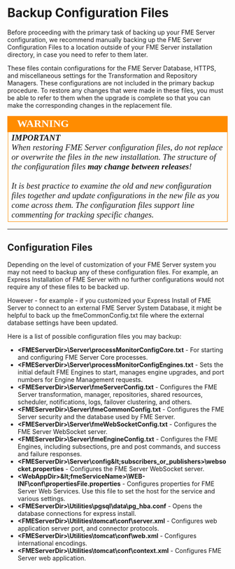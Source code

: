# Backup Configuration Files #

Before proceeding with the primary task of backing up your FME Server configuration, we recommend manually backing up the FME Server Configuration Files to a location outside of your FME Server installation directory, in case you need to refer to them later. 

These files contain configurations for the FME Server Database, HTTPS, and miscellaneous settings for the Transformation and Repository Managers. These configurations are not included in the primary backup procedure. To restore any changes that were made in these files, you must be able to refer to them when the upgrade is complete so that you can make the corresponding changes in the replacement file.

<!--Warning Section-->

<table style="border-spacing: 0px">
<tr>
<td style="vertical-align:middle;background-color:darkorange;border: 2px solid darkorange">
<i class="fa fa-exclamation-triangle fa-lg fa-pull-left fa-fw" style="color:white;padding-right: 12px;vertical-align:text-top"></i>
<span style="color:white;font-size:x-large;font-weight: bold;font-family:serif">WARNING</span>
</td>
</tr>

<tr>
<td style="border: 1px solid darkorange">
<span style="font-family:serif; font-style:italic; font-size:larger">
<strong>IMPORTANT</strong>
<br>When restoring FME Server configuration files, do not replace or overwrite the files in the new installation. The structure of the configuration files <strong>may change between releases</strong>!
<br><br>It is best practice to examine the old and new configuration files together and update configurations in the new file as you come across them. The configuration files support line commenting for tracking specific changes.
</span>
</td>
</tr>
</table>

---

## Configuration Files ##

Depending on the level of customization of your FME Server system you may not need to backup any of these configuration files. For example, an Express Installation of FME Server with no further configurations would not require any of these files to be backed up. 

However - for example - if you customized your Express Install of FME Server to connect to an external FME Server System Database, it might be helpful to back up the fmeCommonConfig.txt file where the external database settings have been updated. 

Here is a list of possible configuration files you may backup:

- **&lt;FMEServerDir&gt;\Server\processMonitorConfigCore.txt** - For starting and configuring FME Server Core processes.
- **&lt;FMEServerDir&gt;\Server\processMonitorConfigEngines.txt** - Sets the initial default FME Engines to start, manages engine upgrades, and port numbers for Engine Management requests.
- **&lt;FMEServerDir&gt;\Server\fmeServerConfig.txt** - Configures the FME Server transformation, manager, repositories, shared resources, scheduler, notifications, logs, failover clustering, and others.
- **&lt;FMEServerDir&gt;\Server\fmeCommonConfig.txt** - Configures the FME Server security and the database used by FME Server.
- **&lt;FMEServerDir&gt;\Server\fmeWebSocketConfig.txt** - Configures the FME Server WebSocket server.
- **&lt;FMEServerDir&gt;\Server\fmeEngineConfig.txt** - Configures the FME Engines, including subsections, pre and post commands, and success and failure responses.
- **&lt;FMEServerDir&gt;\Server\config\&lt;subscribers_or_publishers&gt;\websocket.properties** - Configures the FME Server WebSocket server.
- **&lt;WebAppDir&gt;\&lt;fmeServiceName&gt;\WEB-INF\conf\propertiesFile.properties** - Configures properties for FME Server Web Services. Use this file to set the host for the service and various settings.
- **&lt;FMEServerDir&gt;\Utilities\pgsql\data\pg\_hba.conf** - Opens the database connections for express install.
- **&lt;FMEServerDir&gt;\Utilities\tomcat\conf\server.xml** - Configures web application server port, and connector protocols.
- **&lt;FMEServerDir&gt;\Utilities\tomcat\conf\web.xml** - Configures international encodings.
- **&lt;FMEServerDir&gt;\Utilities\tomcat\conf\context.xml** - Configures FME Server web application.
